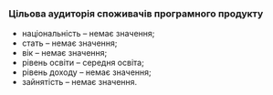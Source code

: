 ### Цільова аудиторія споживачів програмного продукту 

+ національність – немає значення;  
+ стать – немає значення;  
+ вік – немає значення;  
+ рівень освіти – середня освіта;  
+ рівень доходу – немає значення;  
+ зайнятість – немає значення.